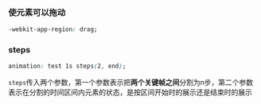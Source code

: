 ### 使元素可以拖动
```css
-webkit-app-region: drag;
```

### steps
```css
animation: test 1s steps(2, end);
```
`steps`传入两个参数，第一个参数表示把**两个关键帧之间**分割为n步，第二个参数表示在分割的时间区间内元素的状态，是按区间开始时的展示还是结束时的展示